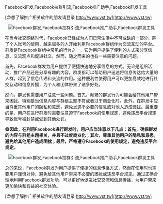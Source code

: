 Facebook群发,Facebook拉群引流,Facebook推广助手,Facebook群发工具

[😍想了解推广相关软件的朋友请登录 http://www.vst.tw](http://www.vst.tw)

 <center><img src="https://vst.tw/MP4/tuiguang/png/0.png" alt="Facebook群发,Facebook拉群引流,Facebook推广助手,Facebook群发工具"></center>

在当今社交网络时代，Facebook已经成为人们日常生活中不可或缺的一部分。除了个人账号的使用，越来越多的人开始利用Facebook群组作为交流互动的平台。群发是Facebook群组中常见的行为之一，它为用户提供了便利的方式来分享信息、交流观点和促进社交。然而，随之而来的也有一些需要注意的问题。

首先，Facebook群发为用户提供了便捷快速地分享信息的方式。无论是组织活动、推广产品还是分享有趣的内容，群发都可以帮助用户迅速将信息传达给大量的人群，起到了信息传递和交流的作用。这种便利性使得用户可以更加高效地进行社交互动和信息传播，为个人和团体带来了诸多好处。

然而，群发也需要用户注意一些问题。首先，频繁的群发行为可能会给其他用户带来困扰，特别是当信息内容与群组主题不符或者过于商业化时。此外，在群发中应当尊重其他用户的隐私和意愿，避免发送不必要的信息或对他人造成骚扰。最重要的是，用户在进行群发时需要注意遵守Facebook的使用规定，避免违反平台规定导致账号被封禁或受到其他处罚。

**😄因此，在利用Facebook进行群发时，用户应当注意以下几点：首先，确保群发的内容与群组主题相关，并且不过度商业化；其次，尊重其他用户的隐私和意愿，避免给其他用户造成困扰；最后，严格遵守Facebook的使用规定，避免违反平台规定。**

 <center><img src="https://vst.tw/MP4/tuiguang/png/8.png" alt="Facebook群发,Facebook拉群引流,Facebook推广助手,Facebook群发工具"></center>

总的来说，Facebook群发为用户提供了便捷的信息传播方式，然而在使用时也需要用户谨慎对待，避免给其他用户带来不必要的困扰或违反平台规定。通过正确合理地利用Facebook群发功能，可以更好地促进社交交流和信息传播，为用户带来更加愉快和有益的社交体验。

[😍想了解推广相关软件的朋友请登录 http://www.vst.tw](http://www.vst.tw)



